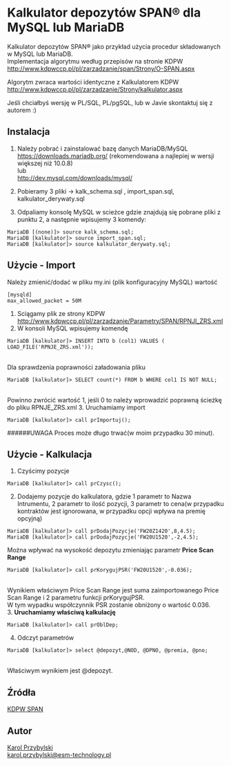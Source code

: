 Kalkulator depozytów SPAN® dla MySQL lub MariaDB
==================

Kalkulator depozytów SPAN® jako przykład użycia procedur składowanych w MySQL lub MariaDB.<br>
Implementacja algorytmu według przepisów na stronie KDPW <br>
http://www.kdpwccp.pl/pl/zarzadzanie/span/Strony/O-SPAN.aspx

Algorytm zwraca wartości identyczne z Kalkulatorem KDPW<br>
http://www.kdpwccp.pl/pl/zarzadzanie/Strony/kalkulator.aspx

Jeśli chciałbyś wersję w PL/SQL, PL/pgSQL, lub w Javie skontaktuj się z autorem :)

Instalacja 
-----------

1. Należy pobrać i zainstalować bazę danych MariaDB/MySQL<br>
https://downloads.mariadb.org/ (rekomendowana a najlepiej w wersji większej niż 10.0.8)<br>
lub<br>
http://dev.mysql.com/downloads/mysql/

2. Pobieramy 3 pliki -> kalk_schema.sql , import_span.sql, kalkulator_derywaty.sql

3. Odpaliamy konsolę MySQL w scieżce gdzie znajdują się pobrane pliki z punktu 2, a następnie wpisujemy 3 komendy:
``` 
MariaDB [(none)]> source kalk_schema.sql;
MariaDB [kalkulator]> source import_span.sql;
MariaDB [kalkulator]> source kalkulator_derywaty.sql;
``` 

Użycie - Import
-----------
Należy zmienić/dodać w pliku my.ini (plik konfiguracyjny MySQL) wartość<br>
```
[mysqld]
max_allowed_packet = 50M 
```

1. Sciągamy plik ze strony KDPW<br>
http://www.kdpwccp.pl/pl/zarzadzanie/Parametry/SPAN/RPNJI_ZRS.xml
2. W konsoli MySQL wpisujemy komendę<br>
  ```
  MariaDB [kalkulator]> INSERT INTO b (col1) VALUES ( LOAD_FILE('RPNJE_ZRS.xml'));
  ```
  <br>Dla sprawdzenia poprawności załadowania pliku<br>
  ```
  MariaDB [kalkulator]> SELECT count(*) FROM b WHERE col1 IS NOT NULL;
  ```
  <br>Powinno zwrócić wartość 1, jeśli 0 to należy wprowadzić poprawną ścieżkę do pliku RPNJE_ZRS.xml
3. Uruchamiamy import<br>
  ``` 
  MariaDB [kalkulator]> call prImportuj();
  ``` 

######UWAGA
Proces może długo trwać(w moim przypadku 30 minut).

Użycie - Kalkulacja
-----------
1. Czyścimy pozycje<br>
  ``` 
  MariaDB [kalkulator]> call prCzysc();
  ``` 
2. Dodajemy pozycje do kalkulatora, gdzie 1 parametr to Nazwa Intrumentu, 2 parametr to ilość pozycji, 3 parametr to cena(w przypadku kontraktów jest ignorowana, w przypadku opcji wpływa na premię opcyjną)<br>
```         
MariaDB [kalkulator]> call prDodajPozycje('FW20Z1420',8,4.5);
MariaDB [kalkulator]> call prDodajPozycje('FW20U1520',-2,4.5);
```     
 Można wpływać na wysokość depozytu zmieniając parametr **Price Scan Range**<br>
``` 
MariaDB [kalkulator]> call prKorygujPSR('FW20U1520',-0.036);
``` 
 <br>Wynikiem właściwym Price Scan Range jest suma zaimportowanego Price Scan Range i 2 parametru funkcji prKorygujPSR.<br>
   W tym wypadku współczynnik PSR zostanie obniżony o wartość 0.036.<br>
3. **Uruchamiamy właściwą kalkulację**<br>
  ``` 
  MariaDB [kalkulator]> call prOblDep;
  ``` 
4. Odczyt parametrów<br>
  ``` 
  MariaDB [kalkulator]> select @depozyt,@NOD, @DPNO, @premia, @pno;
  ``` 
<br>Właściwym wynikiem jest @depozyt.

Źródła
-----------

[KDPW SPAN](http://www.kdpwccp.pl/pl/zarzadzanie/span/Documents/SPAN_depozyty_dla_kontrakt%C3%B3w_terminowych/SPAN_depozyty_dla_kontraktow_terminowych.pdf) 

Autor
-----------
[Karol Przybylski](http://www.esm-technology.pl) <br>
karol.przybylski@esm-technology.pl
